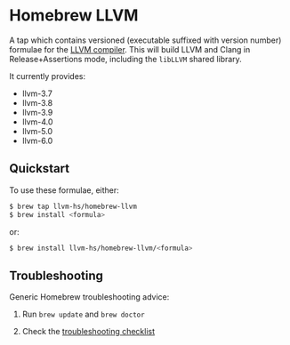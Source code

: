 # Homebrew LLVM

A tap which contains versioned (executable suffixed with version number)
formulae for the [LLVM compiler](http://llvm.org). This will build LLVM and
Clang in Release+Assertions mode, including the `libLLVM` shared library.

It currently provides:

 * llvm-3.7
 * llvm-3.8
 * llvm-3.9
 * llvm-4.0
 * llvm-5.0
 * llvm-6.0


## Quickstart

To use these formulae, either:

```sh
$ brew tap llvm-hs/homebrew-llvm
$ brew install <formula>
```

or:

```sh
$ brew install llvm-hs/homebrew-llvm/<formula>
```

## Troubleshooting

Generic Homebrew troubleshooting advice:

  1. Run `brew update` and `brew doctor`

  2. Check the [troubleshooting checklist](https://github.com/Homebrew/brew/blob/master/docs/Troubleshooting.md#troubleshooting)


